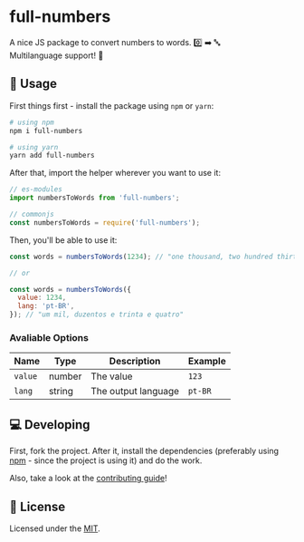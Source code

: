 # full-numbers
A nice JS package to convert numbers to words. :zero: :arrow_right: :abc:  
Multilanguage support! :tada:


## :closed_book: Usage
First things first - install the package using `npm` or `yarn`:

```bash
# using npm
npm i full-numbers

# using yarn
yarn add full-numbers
```

After that, import the helper wherever you want to use it:

```js
// es-modules
import numbersToWords from 'full-numbers';

// commonjs
const numbersToWords = require('full-numbers');
```

Then, you'll be able to use it:

```js
const words = numbersToWords(1234); // "one thousand, two hundred thirty-four"

// or

const words = numbersToWords({
  value: 1234,
  lang: 'pt-BR',
}); // "um mil, duzentos e trinta e quatro"
```

### Avaliable Options
| Name           | Type           | Description         | Example |
| -------------- | -------------- | ------------------- | ------- |
| `value`        | number         | The value           | `123`   |
| `lang`         | string         | The output language | `pt-BR` |


## :computer: Developing
First, fork the project. After it, install the dependencies (preferably using [npm](https://npmjs.com/) - since the project is using it) and do the work.

Also, take a look at the [contributing guide](https://github.com/jlozovei/full-numbers/blob/master/.github/CONTRIBUTING.md)!


## :closed_lock_with_key: License
Licensed under the [MIT](https://github.com/jlozovei/full-numbers/blob/master/LICENSE).
